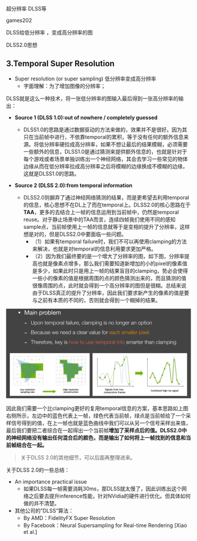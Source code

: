 超分辨率 DLSS等

games202

DLSS给低分辨率 ，变成高分辨率的图

DLSS2.0思想



## 3.Temporal Super Resolution

- Super resolution (or super sampling) 低分辨率变成高分辨率
  - 字面理解：为了增加图像的分辨率；

DLSS就是这么一种技术，将一张低分辨率的图输入最后得到一张高分辨率的输出：

- **Source 1 (DLSS 1.0):out of nowhere / completely guessed**
  - DLSS1.0的思路是通过数据驱动的方法来做的，效果并不是很好。因为其只在当前帧中进行，不依靠temporal的累积，等于没有任何的额外信息来源。将低分辨率硬拉成高分辨率，如果不想让最后的结果模糊，必须需要一些额外的信息，DLSS1.0是通过猜测来提供额外信息的，也就是针对于每个游戏或者场景单独训练出一个神经网络，其会去学习一些常见的物体边缘从而在低分辨率拉成高分辨率之后将模糊的边缘换成不模糊的边缘，这就是DLSS1.0的思路。

- **Source 2 (DLSS 2.0):from temporal information**
  - DLSS2.0则摒弃了通过神经网络猜测的结果，而是更希望去利用temporal的信息，核心思想不在DL上了而在temporal上。DLSS2.0的核心思路在于**TAA**，更多的去结合上一帧的信息运用到当前帧中，仍然是temporal reuse。对于静止场景中的TAA而言，连续四帧我们使用不同的感知sample点，当前帧使用上一帧的信息就等于是变相的提升了分辨率，这样想是对的，但是DLSS2.0中要面临一些问题。	
    - （1）如果有temporal failure时，我们不可以再使用clamping的方法来解决，也就是对temporal的信息利用要求更加严格。
    - （2）因为我们最终要的是一个增大了分辨率的图，如下图，分辨率提高也就是像素点增多，那么我们需要知道新增加的小的pixel的像素值是多少，如果此时只是用上一帧的结果盲目的clamping，势必会使得一些小的像素的值是根据周围的点的颜色猜测出来的，而且猜测的值很像周围的点，此时就会得到一个高分辨率的图但是很糊。总结来说由于DLSS真正的提升了分辨率，因此我们要求新产生的像素的值是要与之前有本质的不同的，否则就会得到一个糊掉的结果。

![image-20240123194447775](assets/image-20240123194447775.png)

因此我们需要一个比clamping更好的复用temporal信息的方案，基本思路如上图右侧所示，左边中的蓝色代表上一帧，绿色代表当前帧，绿点是当前帧给了一个采样信号得到的值，在上一帧也就是蓝色曲线中我们可以从另一个信号采样出来值，最后我们要把二者综合在一起得出一个当前帧**增加了采样点后的值。**DLSS2.0中的神经网络没有输出任何混合后的颜色，而是**输出了如何将上一帧找到的信息和当前帧结合在一起。**

> 关于DLSS 2.0的其他细节，可以后面再整理进来。



关于DLSS 2.0的一些总结：

- An importance practical issue
  - 如果DLSS每一帧需要消耗30ms，那DLSS就太慢了，因此训练出这个网络之后要去提升inference性能，针对NVidia的硬件进行优化。但具体如何做的并不清楚。
- 其他公司的”DLSS“算法：
  - By AMD：FidelityFX Super Resolution
  - By Facebook：Neural Supersampling for Real-time Rendering [Xiao et al.]

